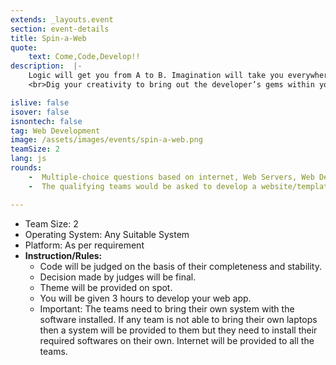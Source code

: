 ```yaml
---
extends: _layouts.event
section: event-details
title: Spin-a-Web
quote:
    text: Come,Code,Develop!!
description:  |-
    Logic will get you from A to B. Imagination will take you everywhere. So, get ready to bring your rubies on the rail.
    <br>Dig your creativity to bring out the developer’s gems within you. Boost your creativity to get Sankalan schatz.

islive: false
isover: false
isnontech: false
tag: Web Development
image: /assets/images/events/spin-a-web.png
teamSize: 2
lang: js
rounds:
    -  Multiple-choice questions based on internet, Web Servers, Web Development, HTML, CSS &JavaScript and PHP.
    -  The qualifying teams would be asked to develop a website/template as asked and present their project to judges for final evaluation.

---
```

- Team Size: 2
- Operating System: Any Suitable System
- Platform: As per requirement
- **Instruction/Rules:**
    - Code will be judged on the basis of their completeness and stability.
    - Decision made by judges will be final.
    - Theme will be provided on spot.
    - You will be given 3 hours to develop your web app.
    - Important: The teams need to bring their own system with the software installed. If any team is not able to bring their own laptops then a system will be provided to them but they need to install their required softwares on their own. Internet will be provided to all the teams.



